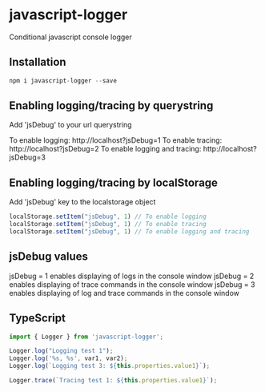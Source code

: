 # javascript-logger
Conditional javascript console logger

## Installation
```ts
npm i javascript-logger --save
```

## Enabling logging/tracing by querystring
Add 'jsDebug' to your url querystring

To enable logging: http://localhost?jsDebug=1
To enable tracing: http://localhost?jsDebug=2
To enable logging and tracing: http://localhost?jsDebug=3

## Enabling logging/tracing by localStorage
Add 'jsDebug' key to the localstorage object
```ts
localStorage.setItem("jsDebug", 1) // To enable logging
localStorage.setItem("jsDebug", 1) // To enable tracing
localStorage.setItem("jsDebug", 1) // To enable logging and tracing


```

## jsDebug values
jsDebug = 1 enables displaying of logs in the console window
jsDebug = 2 enables displaying of trace commands in the console window
jsDebug = 3 enables displaying of log and trace commands in the console window

## TypeScript
```ts
import { Logger } from 'javascript-logger';

Logger.log("Logging test 1");
Logger.log('%s, %s', var1, var2);
Logger.log(`Logging test 3: ${this.properties.value1}`);

Logger.trace(`Tracing test 1: ${this.properties.value1}`);
```